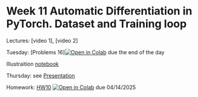 # Week 11 Automatic Differentiation in PyTorch. Dataset and Training loop

Lectures: [video 1], [video 2]

Tuesday: [Problems 16][![Open in Colab](https://colab.research.google.com/assets/colab-badge.svg)](https://colab.research.google.com/github/anton-selitskiy/RIT_ML/blob/main/2025_spring/Week10_unsupervised/problems_16.ipynb) due the end of the day

Illustraition [notebook](./ML21.ipynb)

Thursday: see [Presentation](./ML22.pdf)

Homework: [HW10](./HW10.ipynb) [![Open in Colab](https://colab.research.google.com/assets/colab-badge.svg)](https://colab.research.google.com/github/anton-selitskiy/RIT_ML/blob/main/2025_spring/Week11_MLP/HW10.ipynb) due 04/14/2025


